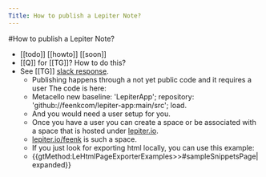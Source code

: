 ---Title: How to publish a Lepiter Note?---#How to publish a Lepiter Note?- [[todo]]  [[howto]]  [[soon]]- [[Q]] for [[TG]]? How to do this?- See [[TG]] [slack response](https://feenk.slack.com/archives/CNT0ZB7T9/p1646389832500139).    - Publishing happens through a not yet public code and it requires a user
The code is here:    - Metacello new
   baseline: 'LepiterApp';
   repository: 'github://feenkcom/lepiter-app:main/src';
   load.    - And you would need a user setup for you.    - Once you have a user you can create a space or be associated with a space that is hosted under [lepiter.io](https://lepiter.com).    - [lepiter.io/feenk](https://lepiter.io/feenk/) is such a space.    - If you just look for exporting html locally, you can use this example:    - {{gtMethod:LeHtmlPageExporterExamples>>#sampleSnippetsPage|expanded}}